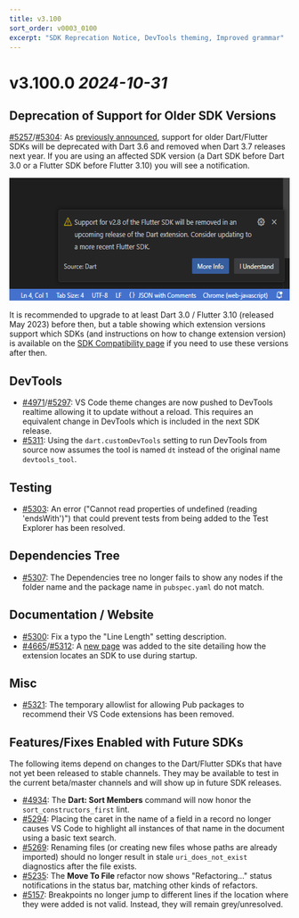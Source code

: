 ```yaml
---
title: v3.100
sort_order: v0003_0100
excerpt: "SDK Reprecation Notice, DevTools theming, Improved grammar"
---
```


# v3.100.0 _2024-10-31_

## Deprecation of Support for Older SDK Versions

[#5257](https://github.com/Dart-Code/Dart-Code/issues/5257)/[#5304](https://github.com/Dart-Code/Dart-Code/issues/5304): As [previously announced](https://groups.google.com/g/flutter-announce/c/JQHzM3FbBGI), support for older Dart/Flutter SDKs will be deprecated with Dart 3.6 and removed when Dart 3.7 releases next year. If you are using an affected SDK version (a Dart SDK before Dart 3.0 or a Flutter SDK before Flutter 3.10) you will see a notification.

<img loading="lazy" src="/images/release_notes/v3.100/sdk_deprecation.png" width="560" height="220" />

It is recommended to upgrade to at least Dart 3.0 / Flutter 3.10 (released May 2023) before then, but a table showing which extension versions support which SDKs (and instructions on how to change extension version) is available on the [SDK Compatibility page](/sdk-version-compatibility/) if you need to use these versions after then.

## DevTools

- [#4971](https://github.com/Dart-Code/Dart-Code/issues/4971)/[#5297](https://github.com/Dart-Code/Dart-Code/issues/5297): VS Code theme changes are now pushed to DevTools realtime allowing it to update without a reload. This requires an equivalent change in DevTools which is included in the next SDK release.
- [#5311](https://github.com/Dart-Code/Dart-Code/issues/5311): Using the `dart.customDevTools` setting to run DevTools from source now assumes the tool is named `dt` instead of the original name `devtools_tool`.

## Testing

- [#5303](https://github.com/Dart-Code/Dart-Code/issues/5303): An error ("Cannot read properties of undefined (reading 'endsWith')") that could prevent tests from being added to the Test Explorer has been resolved.

## Dependencies Tree

- [#5307](https://github.com/Dart-Code/Dart-Code/issues/5307): The Dependencies tree no longer fails to show any nodes if the folder name and the package name in `pubspec.yaml` do not match.

## Documentation / Website

- [#5300](https://github.com/Dart-Code/Dart-Code/issues/5300): Fix a typo the "Line Length" setting description.
- [#4665](https://github.com/Dart-Code/Dart-Code/issues/4665)/[#5312](https://github.com/Dart-Code/Dart-Code/issues/5312): A [new page](/docs/sdk-locating/) was added to the site detailing how the extension locates an SDK to use during startup.

## Misc

- [#5321](https://github.com/Dart-Code/Dart-Code/issues/5321): The temporary allowlist for allowing Pub packages to recommend their VS Code extensions has been removed.

## Features/Fixes Enabled with Future SDKs

The following items depend on changes to the Dart/Flutter SDKs that have not yet been released to stable channels. They may be available to test in the current beta/master channels and will show up in future SDK releases.

- [#4934](https://github.com/Dart-Code/Dart-Code/issues/4934): The **Dart: Sort Members** command will now honor the `sort_constructors_first` lint.
- [#5294](https://github.com/Dart-Code/Dart-Code/issues/5294): Placing the caret in the name of a field in a record no longer causes VS Code to highlight all instances of that name in the document using a basic text search.
- [#5269](https://github.com/Dart-Code/Dart-Code/issues/5269): Renaming files (or creating new files whose paths are already imported) should no longer result in stale `uri_does_not_exist` diagnostics after the file exists.
- [#5235](https://github.com/Dart-Code/Dart-Code/issues/5235): The **Move To File** refactor now shows "Refactoring…" status notifications in the status bar, matching other kinds of refactors.
- [#5157](https://github.com/Dart-Code/Dart-Code/issues/5157): Breakpoints no longer jump to different lines if the location where they were added is not valid. Instead, they will remain grey/unresolved.


